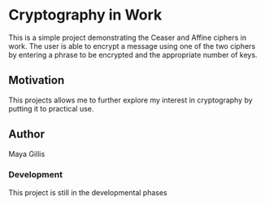 # Cryptography in Work
This is a simple project demonstrating the Ceaser and Affine ciphers in work.
The user is able to encrypt a message using one of the two ciphers by entering a phrase to be encrypted and the appropriate number of keys.

## Motivation 
This projects allows me to further explore my interest in cryptography by putting it to practical use.

## Author
Maya Gillis

### Development
This project is still in the developmental phases
